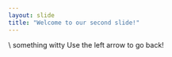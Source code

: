 ```yaml
---
layout: slide
title: "Welcome to our second slide!"
---
```

\ something witty
Use the left arrow to go back!
